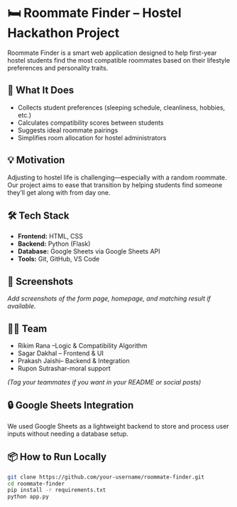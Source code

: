 # 🛏️ Roommate Finder – Hostel Hackathon Project

Roommate Finder is a smart web application designed to help first-year hostel students find the most compatible roommates based on their lifestyle preferences and personality traits.

## 🚀 What It Does

- Collects student preferences (sleeping schedule, cleanliness, hobbies, etc.)
- Calculates compatibility scores between students
- Suggests ideal roommate pairings
- Simplifies room allocation for hostel administrators

## 💡 Motivation

Adjusting to hostel life is challenging—especially with a random roommate. Our project aims to ease that transition by helping students find someone they’ll get along with from day one.

## 🛠️ Tech Stack

- **Frontend:** HTML, CSS
- **Backend:** Python (Flask)
- **Database:** Google Sheets via Google Sheets API
- **Tools:** Git, GitHub, VS Code

## 📸 Screenshots

_Add screenshots of the form page, homepage, and matching result if available._

## 👨‍💻 Team

- Rikim Rana –Logic & Compatibility Algorithm
- Sagar Dakhal – Frontend & UI
- Prakash Jaishi– Backend & Integration
- Rupon Sutrashar-moral support

_(Tag your teammates if you want in your README or social posts)_

## 🔒 Google Sheets Integration

We used Google Sheets as a lightweight backend to store and process user inputs without needing a database setup.

## 📦 How to Run Locally

```bash
git clone https://github.com/your-username/roommate-finder.git
cd roommate-finder
pip install -r requirements.txt
python app.py

